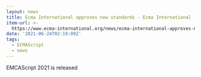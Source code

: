 ```yaml
---
layout: news
title: Ecma International approves new standards - Ecma International
item-url: >-
  https://www.ecma-international.org/news/ecma-international-approves-new-standards-4/
date: '2021-06-24T02:19:09Z'
tags:
  - ECMAScript
  - news
---
```

EMCAScript 2021 is released
